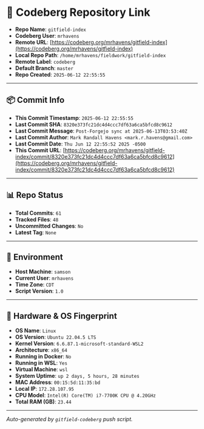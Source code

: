 # 🔗 Codeberg Repository Link

- **Repo Name**: `gitfield-index`
- **Codeberg User**: `mrhavens`
- **Remote URL**: [https://codeberg.org/mrhavens/gitfield-index](https://codeberg.org/mrhavens/gitfield-index)
- **Local Repo Path**: `/home/mrhavens/fieldwork/gitfield-index`
- **Remote Label**: `codeberg`
- **Default Branch**: `master`
- **Repo Created**: `2025-06-12 22:55:55`

---

## 📦 Commit Info

- **This Commit Timestamp**: `2025-06-12 22:55:55`
- **Last Commit SHA**: `8320e373fc21dc4d4ccc7df63a6ca5bfcd8c9612`
- **Last Commit Message**: `Post-Forgejo sync at 2025-06-13T03:53:40Z`
- **Last Commit Author**: `Mark Randall Havens <mark.r.havens@gmail.com>`
- **Last Commit Date**: `Thu Jun 12 22:55:52 2025 -0500`
- **This Commit URL**: [https://codeberg.org/mrhavens/gitfield-index/commit/8320e373fc21dc4d4ccc7df63a6ca5bfcd8c9612](https://codeberg.org/mrhavens/gitfield-index/commit/8320e373fc21dc4d4ccc7df63a6ca5bfcd8c9612)

---

## 📊 Repo Status

- **Total Commits**: `61`
- **Tracked Files**: `48`
- **Uncommitted Changes**: `No`
- **Latest Tag**: `None`

---

## 🧭 Environment

- **Host Machine**: `samson`
- **Current User**: `mrhavens`
- **Time Zone**: `CDT`
- **Script Version**: `1.0`

---

## 🧬 Hardware & OS Fingerprint

- **OS Name**: `Linux`
- **OS Version**: `Ubuntu 22.04.5 LTS`
- **Kernel Version**: `6.6.87.1-microsoft-standard-WSL2`
- **Architecture**: `x86_64`
- **Running in Docker**: `No`
- **Running in WSL**: `Yes`
- **Virtual Machine**: `wsl`
- **System Uptime**: `up 2 days, 5 hours, 28 minutes`
- **MAC Address**: `00:15:5d:11:35:bd`
- **Local IP**: `172.28.107.95`
- **CPU Model**: `Intel(R) Core(TM) i7-7700K CPU @ 4.20GHz`
- **Total RAM (GB)**: `23.44`

---

_Auto-generated by `gitfield-codeberg` push script._

